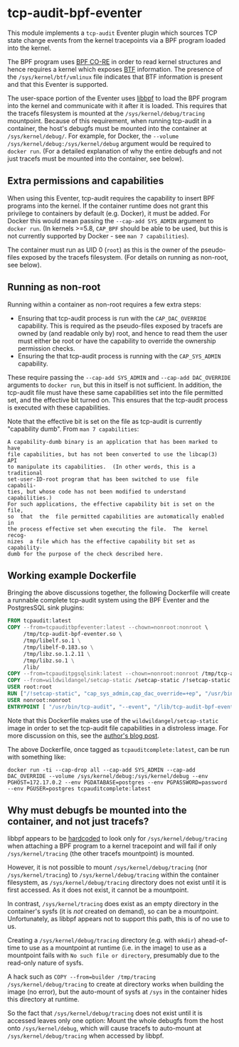 tcp-audit-bpf-eventer
=====================

This module implements a `tcp-audit` Eventer plugin which sources TCP state change events from the kernel tracepoints via a BPF program loaded into the kernel.

The BPF program uses [BPF CO-RE](https://nakryiko.com/posts/bpf-portability-and-co-re) in order to read kernel structures and hence requires a kernel which exposes [BTF](https://www.kernel.org/doc/html/latest/bpf/btf.html) information. The presence of the `/sys/kernel/btf/vmlinux` file indicates that BTF information is present and that this Eventer is supported.

The user-space portion of the Eventer uses [libbpf](https://github.com/libbpf/libbpf#readme) to load the BPF program into the kernel and communicate with it after it is loaded. This requires that the tracefs filesystem is mounted at the `/sys/kernel/debug/tracing` mountpoint. Because of this requirement, when running tcp-audit in a container, the host's debugfs must be mounted into the container at `/sys/kernel/debug/`. For example, for Docker, the `--volume /sys/kernel/debug:/sys/kernel/debug` argument would be required to `docker run`. (For a detailed explanation of why the entire debugfs and not just tracefs must be mounted into the container, see below).

Extra permissions and capabilities
----------------------------------

When using this Eventer, tcp-audit requires the capability to insert BPF programs into the kernel. If the container runtime does not grant this privilege to containers by default (e.g. Docker), it must be added. For Docker this would mean passing the `--cap-add SYS_ADMIN` argument to `docker run`. (In kernels >=5.8, `CAP_BPF` should be able to be used, but this is not currently supported by Docker - see `man 7 capabilities`).

The container must run as UID 0 (`root`) as this is the owner of the pseudo-files exposed by the tracefs filesystem. (For details on running as non-root, see below).

Running as non-root
-------------------

Running within a container as non-root requires a few extra steps:
- Ensuring that tcp-audit process is run with the `CAP_DAC_OVERRIDE` capability. This is required as the pseudo-files exposed by tracefs are owned by (and readable only by) root, and hence to read them the user must either be root or have the capability to override the ownership permission checks.
- Ensuring the that tcp-audit process is running with the `CAP_SYS_ADMIN` capability.

These require passing the `--cap-add SYS_ADMIN` and `--cap-add DAC_OVERRIDE` arguments to `docker run`, but this in itself is not sufficient. In addition, the tcp-audit file must have these same capabilities set into the file permitted set, and the effective bit turned on. This ensures that the tcp-audit process is executed with these capabilities.

Note that the effective bit is set on the file as tcp-audit is currently "capability dumb". From `man 7 capabilities`:

```
A capability-dumb binary is an application that has been marked to have
file capabilities, but has not been converted to use the libcap(3)  API
to manipulate its capabilities.  (In other words, this is a traditional
set-user-ID-root program that has been switched to use  file  capabili‐
ties, but whose code has not been modified to understand capabilities.)
For such applications, the effective capability bit is set on the file,
so  that  the  file permitted capabilities are automatically enabled in
the process effective set when executing the file.  The  kernel  recog‐
nizes  a file which has the effective capability bit set as capability-
dumb for the purpose of the check described here.
```

Working example Dockerfile
--------------------------

Bringing the above discussions together, the following Dockerfile will create a runnable complete tcp-audit system using the BPF Eventer and the PostgresSQL sink plugins:

```Dockerfile
FROM tcpaudit:latest
COPY --from=tcpauditbpfeventer:latest --chown=nonroot:nonroot \
     /tmp/tcp-audit-bpf-eventer.so \     
     /tmp/libelf.so.1 \
     /tmp/libelf-0.183.so \
     /tmp/libz.so.1.2.11 \
     /tmp/libz.so.1 \
     /lib/
COPY --from=tcpauditpgsqlsink:latest --chown=nonroot:nonroot /tmp/tcp-audit-pgsql-sink.so /lib/tcp-audit-pgsql-sink.so
COPY --from=wildwildangel/setcap-static /setcap-static /!setcap-static
USER root:root
RUN ["/!setcap-static", "cap_sys_admin,cap_dac_override=+ep", "/usr/bin/tcp-audit"]
USER nonroot:nonroot
ENTRYPOINT [ "/usr/bin/tcp-audit", "--event", "/lib/tcp-audit-bpf-eventer.so", "--sink", "/lib/tcp-audit-pgsql-sink.so" ]
```

Note that this Dockerfile makes use of the `wildwildangel/setcap-static` image in order to set the tcp-audit file capabilities in a distroless image. For more discussion on this, see the [author's blog post](https://wildwolf.name/multi-stage-docker-builds-and-xattrs/).

The above Dockerfile, once tagged as `tcpauditcomplete:latest`, can be run with something like:

```
docker run -ti --cap-drop all --cap-add SYS_ADMIN --cap-add DAC_OVERRIDE --volume /sys/kernel/debug:/sys/kernel/debug --env PGHOST=172.17.0.2 --env PGDATABASE=postgres --env PGPASSWORD=password  --env PGUSER=postgres tcpauditcomplete:latest
```

Why must debugfs be mounted into the container, and not just tracefs?
---------------------------------------------------------------------

libbpf appears to be [hardcoded](https://github.com/libbpf/libbpf/blob/ebf17ac6288e668b5e5999b74c970498ad311bd2/src/libbpf.c#L9709) to look only for `/sys/kernel/debug/tracing` when attaching a BPF program to a kernel tracepoint and will fail if only `/sys/kernel/tracing` (the other tracefs mountpoint) is mounted.

However, it is not possible to mount `/sys/kernel/debug/tracing` (nor `/sys/kernel/tracing`) to `/sys/kernel/debug/tracing` within the container filesystem, as `/sys/kernel/debug/tracing` directory does not exist until it is first accessed. As it does not exist, it cannot be a mountpoint.

In contrast, `/sys/kernel/tracing` does exist as an empty directory in the container's sysfs (it is *not* created on demand), so can be a mountpoint. Unfortunately, as libbpf appears not to support this path, this is of no use to us.

Creating a `/sys/kernel/debug/tracing` directory (e.g. with `mkdir`) ahead-of-time to use as a mountpoint at runtime (i.e. in the image) to use as a mountpoint fails with `No such file or directory`, presumably due to the read-only nature of sysfs.

A hack such as `COPY --from=builder /tmp/tracing /sys/kernel/debug/tracing` to create at directory works when building the image (no error),
but the auto-mount of sysfs at `/sys` in the container hides this directory at runtime.

So the fact that `/sys/kernel/debug/tracing` does not exist until it is accessed leaves only one option: Mount the whole debugfs from the host onto `/sys/kernel/debug`, which will cause tracefs to auto-mount at `/sys/kernel/debug/tracing` when accessed by libbpf.

